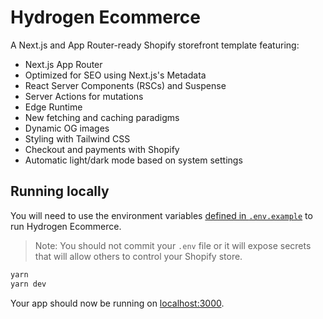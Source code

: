 # Hydrogen Ecommerce

A Next.js and App Router-ready Shopify storefront template featuring:

- Next.js App Router
- Optimized for SEO using Next.js's Metadata
- React Server Components (RSCs) and Suspense
- Server Actions for mutations
- Edge Runtime
- New fetching and caching paradigms
- Dynamic OG images
- Styling with Tailwind CSS
- Checkout and payments with Shopify
- Automatic light/dark mode based on system settings

## Running locally

You will need to use the environment variables [defined in `.env.example`](.env.example) to run Hydrogen Ecommerce.

> Note: You should not commit your `.env` file or it will expose secrets that will allow others to control your Shopify store.

```bash
yarn
yarn dev
```

Your app should now be running on [localhost:3000](http://localhost:3000/).
